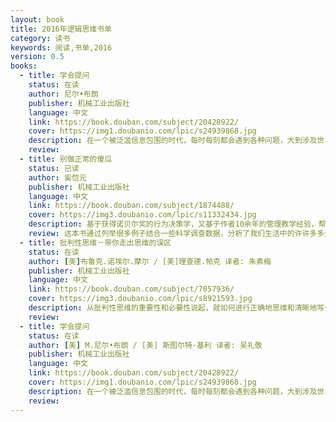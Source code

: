 ```yaml
---
layout: book
title: 2016年逻辑思维书单
category: 读书
keywords: 阅读,书单,2016
version: 0.5
books:
  - title: 学会提问
    status: 在读
    author: 尼尔•布朗
    publisher: 机械工业出版社
    language: 中文
    link: https://book.douban.com/subject/20428922/  
    cover: https://img1.doubanio.com/lpic/s24939868.jpg
    description: 在一个被泛滥信息包围的时代，每时每刻都会遇到各种问题，大到涉及世界经济发展趋势，小到个人生活的决策。
    review:
  - title: 别做正常的傻瓜
    status: 已读
    author: 奚恺元
    publisher: 机械工业出版社
    language: 中文
    link: https://book.douban.com/subject/1874488/
    cover: https://img3.doubanio.com/lpic/s11332434.jpg
    description: 基于获得诺贝尔奖的行为决策学，又基于作者10余年的管理教学经验，帮你揭示人们在工作和生活中熟视无睹的决策误区，并教你如何纠正。
    review: 这本书通过列举很多例子结合一些科学调查数据，分析了我们生活中的许许多多欠理性的决策，并不时给出一些理性决策者的建议，值得一看。
  - title: 批判性思维－带你走出思维的误区
    status: 在读
    author: [美]布鲁克.诺埃尔.摩尔 / [美]理查德.帕克 译者: 朱素梅
    publisher: 机械工业出版社
    language: 中文
    link: https://book.douban.com/subject/7057936/
    cover: https://img3.doubanio.com/lpic/s8921593.jpg
    description: 从批判性思维的重要性和必要性说起，就如何进行正确地思维和清晰地写作，到有效论证的规则、合理的演绎和归纳推理，再到道德、法律和美学的论证进行了详细阐述，同时还指出了各种以修辞手法来掩盖虚假论证的例子，对批判性思维进行了全面的论述，
    review:
  - title: 学会提问
    status: 在读
    author: [美] M.尼尔•布朗 / [美] 斯图尔特·基利 译者: 吴礼敬
    publisher: 机械工业出版社
    language: 中文
    link: https://book.douban.com/subject/20428922/
    cover: https://img1.doubanio.com/lpic/s24939868.jpg
    description: 在一个被泛滥信息包围的时代，每时每刻都会遇到各种问题，大到涉及世界经济发展趋势，小到个人生活的决策。面对别人兜售的观点——他们热衷于让你相信这是“事实”，你明明觉得有什么不对劲，可一时又很难找到突破口反驳，你有能力提出关键问题，让众说纷纭的争论立见分晓，让道貌岸然的说谎者原形毕露吗？
    review:
---
```

